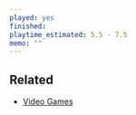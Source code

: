 ```yaml
---
played: yes
finished:
playtime_estimated: 5.5 - 7.5
memo: ""
---
```


## Related
- [Video Games](notes/Video%20Games.md)